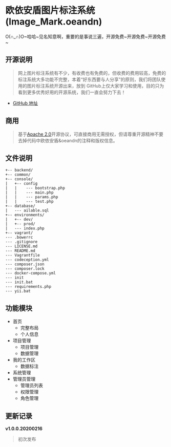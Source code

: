 # 欧依安盾图片标注系统(Image_Mark.oeandn)

O(∩_∩)O~哈哈~见名知意啊，重要的是事说三遍，开源免费~开源免费~开源免费~



## 开源说明

> 网上图片标注系统有不少，有收费也有免费的，但收费的费用较高，免费的标注系统大多功能不完整，本着“好东西要与人分享”的原则，我们将团队使用的图片标注系统开源出来，放到 GitHub上仅大家学习和使用，目的只为看到更多优秀好用的开源系统，我们一直会努力下去！

- [GitHub 地址](https://github.com/imageMark/imageMark)



## 商用

> 基于[Apache 2.0](https://www.apache.org/licenses/LICENSE-2.0)开源协议，可直接商用无需授权，但请尊重开源精神不要去掉代码中欧依安盾&oeandn的注释和版权信息。



## 文件说明

```
+-- backend/
+-- common/
+-- console/
|   +-- config
|   |    --- bootstrap.php
|   |    --- main.php
|   |    --- params.php
|   |    --- test.php
+-- database/
|   --- ailable.sql
+-- environments/
|   +-- dev/
|   +-- prod/
|   --- index.php
+-- vagrant/
--- .bowerrc
--- .gitignore
--- LICENSE.md
--- README.md
--- Vagrantfile
--- codeception.yml
--- composer.json
--- composer.lock
--- docker-compose.yml
--- init
--- init.bat
--- requirements.php
--- yii.bat
```



## 功能模块

- 首页
  - 完整布局
  - 个人信息
- 项目管理
  - 项目管理
  - 数据管理
- 我的工作区
  - 数据标注
- 系统管理
- 管理员管理
  - 管理员列表
  - 权限管理
  - 角色管理



## 更新记录

**v1.0.0.20200216**

> 初次发布
